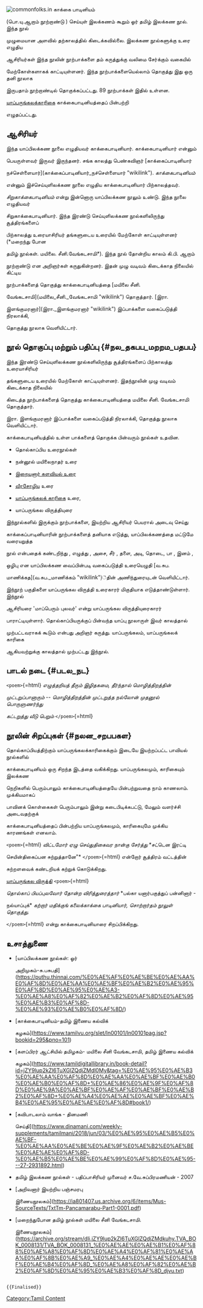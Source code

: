 ![commonfolks.in](Kaakkaipaadiniyam.jpg "commonfolks.in") காக்கை பாடினியம்
(பொ.யு.ஆறாம் நூற்றாண்டு ) செய்யுள் இலக்கணம் கூறும் ஓர் தமிழ் இலக்கண நூல். இந்த நூல்
முழுமையான அளவில் தற்காலத்தில் கிடைக்கவில்லை. இலக்கண நூல்களுக்கு உரை எழுதிய
ஆசிரியர்கள் இந்த நூலின் நூற்பாக்களை தம் கருத்துக்கு வலிமை சேர்க்கும் வகையில்
மேற்கோள்களாகக் காட்டியுள்ளனர். இந்த நூற்பாக்களையெல்லாம் தொகுத்து இது ஒரு தனி நூலாக
இருபதாம் நூற்றாண்டில் தொகுக்கப்பட்டது. 89 நூற்பாக்கள் இதில் உள்ளன.
[யாப்பருங்கலக்காரிகை](யாப்பருங்கலக்காரிகை "wikilink") காக்கைபாடினியத்தைப் பின்பற்றி
எழுதப்பட்டது.

## ஆசிரியர்

இந்த யாப்பிலக்கண நூலை எழுதியவர் காக்கைபாடினியார். காக்கைபாடினியார் என்னும்
பெயருள்ளவர் இருவர் இருந்தனர். சங்க காலத்து பெண்கவிஞர் [காக்கைப்பாடினியார்
நச்செள்ளையார்](காக்கைப்பாடினியார்_நச்செள்ளையார் "wikilink"). *காக்கைபாடினியம்*
என்னும் இச்செய்யுளிலக்கண நூலை எழுதிய காக்கைபாடினியார் பிற்காலத்தவர்.
*சிறுகாக்கைபாடினியம்* என்று இன்னொரு யாப்பிலக்கண நூலும் உண்டு. இந்த நூலை எழுதியவர்
சிறுகாக்கைபாடினியார். இந்த இரண்டு செய்யுளிலக்கண நூல்களிலிருந்து சூத்திரங்களைப்
பிற்காலத்து உரையாசிரியர் தங்களுடைய உரையில் மேற்கோள் காட்டியுள்ளனர் (*மறைந்து போன
தமிழ் நூல்கள். மயிலை. சீனி.வேங்கடசாமி*). இந்த நூல் தோன்றிய காலம் கி.பி. ஆறாம்
நூற்றாண்டு என அறிஞர்கள் கருதுகின்றனர். இதன் முழு வடிவம் கிடைக்காத நிலையில் கிட்டிய
நூற்பாக்களைத் தொகுத்து காக்கைபாடினியத்தை [மயிலை சீனி.
வேங்கடசாமி](மயிலை_சீனி._வேங்கடசாமி "wikilink") தொகுத்தார். [இரா.
இளங்குமரனார்](இரா._இளங்குமரனார் "wikilink") இப்பாக்களை வகைப்படுத்தி நிரலாக்கி,
தொகுத்து நூலாக வெளியிட்டார்.

## நூல் தொகுப்பு மற்றும் பதிப்பு {#நல_தகபப_மறறம_பதபப}

இந்த இரண்டு செய்யுளிலக்கண நூல்களிலிருந்து சூத்திரங்களைப் பிற்காலத்து உரையாசிரியர்
தங்களுடைய உரையில் மேற்கோள் காட்டியுள்ளனர். இதந்நூலின் முழு வடிவம் கிடைக்காத நிலையில்
கிடைத்த நூற்பாக்களைத் தொகுத்து காக்கைபாடினியத்தை மயிலை சீனி. வேங்கடசாமி தொகுத்தார்.
இரா. இளங்குமரனார் இப்பாக்களை வகைப்படுத்தி நிரலாக்கி, தொகுத்து நூலாக வெளியிட்டார்.
காக்கைபாடினியத்தில் உள்ள பாக்களைத் தொகுக்க பின்வரும் நூல்கள் உதவின.

-   தொல்காப்பிய உரைநூல்கள்
-   நன்னூல் மயிலைநாதர் உரை
-   [இறையனார் களவியல் உரை](இறையனார்_களவியல்_உரை "wikilink")
-   [வீரசோழிய](வீரசோழியம் "wikilink") உரை
-   [யாப்பருங்கலக் காரிகை](யாப்பருங்கலக்காரிகை "wikilink") உரை,
-   யாப்பருங்கல விருத்தியுரை

இந்நூல்களில் இருக்கும் நூற்பாக்களை, இயற்றிய ஆசிரியர் பெயரால் அடைவு செய்து
காக்கைப்பாடினியாரின் நூற்பாக்களைத் தனியாக எடுத்து, யாப்பிலக்கணத்தை மட்டுமே வரையறுத்த
நூல் என்பதைக் கண்டறிந்து , எழுத்து , அசை, சீர் , தளை, அடி, தொடை, பா , இனம் ,
ஒழிபு என யாப்பிலக்கண வைப்பின்படி வகைப்படுத்தி உரையெழுதி [வ.சுப.
மாணிக்கத](வ.சுப._மாணிக்கம் "wikilink")்தின் அணிந்துரையுடன் வெளியிட்டார்.

இந்நூற் பகுதிகளை யாப்பருங்கல விருத்தி உரைகாரர் மிகுதியாக எடுத்தாண்டுள்ளார். இந்நூல்
ஆசிரியரை \'மாப்பெரும் புலவர்\' என்று யாப்பருங்கல விருத்தியுரைகாரர்
பாராட்டியுள்ளார். தொல்காப்பியருக்குப் பின்வந்த யாப்பு நூலாருள் இவர் காலத்தால்
முற்பட்டவராகக் கூடும் என்பது அறிஞர் கருத்து. யாப்பருங்கலம், யாப்பருங்கலக் காரிகை
ஆகியவற்றுக்கு காலத்தால் முற்பட்டது இந்நூல்.

## பாடல் நடை {#படல_நட}

`<poem>`{=html} *எழுத்தறியத் தீரும் இழிதகமை, தீர்ந்தால் மொழித்திறத்தின்*
*முட்டறுப்பானாரும் -- மொழித்திறத்தின்* *முட்டறுத்த நல்லோன் முதனூல் பொருளுணர்ந்து*
*கட்டறுத்து வீடு பெறும்* `</poem>`{=html}

## நூலின் சிறப்புகள் {#நலன_சறபபகள}

தொல்காப்பியத்திற்கும் யாப்பருங்கலக்காரிகைக்கும் இடையே இயற்றப்பட்ட பாவியல் நூல்களில்
காக்கைபாடினியம் ஒரு சிறந்த இடத்தை வகிக்கிறது. யாப்பருங்கலமும், காரிகையும் இலக்கண
நெறிகளில் பெரும்பாலும் காக்கைபாடினியத்தையே பின்பற்றுவதை நாம் காணலாம். முக்கியமாகப்
பாவினக் கொள்கைகள் பெரும்பாலும் இன்று கடைபிடிக்கபட்டு, மேலும் வளர்ச்சி அடைவதற்குக்
காக்கைபாடினியத்தைப் பின்பற்றிய யாப்பருங்கலமும், காரிகையுமே முக்கிய காரணங்கள் எனலாம்.
`<poem>`{=html} *விட்டமோர் ஏழு செய்துதிகைவர நான்கு சேர்த்து* *சட்டென இரட்டி
செயின்திகைப்பன சுற்றுத்தானே"* `</poem>`{=html} என்றோர் சூத்திரம் வட்டத்தின்
சுற்றளவைக் கண்டறியக் கற்றுக் கொடுக்கிறது.

[யாப்பருங்கல விருத்தி](யாப்பருங்கல_விருத்தி "wikilink") `<poem>`{=html}
*தொல்காப் பியப்புலவோர் தோன்ற விரித்துரைத்தார்* *பல்கா யனார்பகுத்துப் பன்னினார் -
நல்யாப்புக்* *கற்றார் மதிக்குங் கலைக்காக்கை பாடினியார்,* *சொற்றார்தம் நூலுள் தொகுத்து.*
`</poem>`{=html} என்று காக்கைபாடினியாரை சிறப்பிக்கிறது.

## உசாத்துணை

-   [யாப்பிலக்கண நூல்கள்: ஓர்
    அறிமுகம்-சு.பசுபதி](https://puthu.thinnai.com/%E0%AE%AF%E0%AE%BE%E0%AE%AA%E0%AF%8D%E0%AE%AA%E0%AE%BF%E0%AE%B2%E0%AE%95%E0%AF%8D%E0%AE%95%E0%AE%A3-%E0%AE%A8%E0%AF%82%E0%AE%B2%E0%AF%8D%E0%AE%95%E0%AE%B3%E0%AF%8D-%E0%AE%93%E0%AE%B0%E0%AF%8D/)
-   [காக்கைபாடினியம்-தமிழ் இணைய கல்விக்
    கழகம்](https://www.tamilvu.org/slet/ln00101/ln00101pag.jsp?bookid=295&pno=101)
-   [களப்பிரர் ஆட்சியில் தமிழகம்- மயிலை சீனி வேங்கடசாமி, தமிழ் இணைய கல்விக்
    கழகம்](https://www.tamildigitallibrary.in/book-detail?id=jZY9lup2kZl6TuXGlZQdjZMdl0My&tag=%E0%AE%95%E0%AE%B3%E0%AE%AA%E0%AF%8D%E0%AE%AA%E0%AE%BF%E0%AE%B0%E0%AE%B0%E0%AF%8D+%E0%AE%86%E0%AE%9F%E0%AF%8D%E0%AE%9A%E0%AE%BF%E0%AE%AF%E0%AE%BF%E0%AE%B2%E0%AF%8D+%E0%AE%A4%E0%AE%AE%E0%AE%BF%E0%AE%B4%E0%AE%95%E0%AE%AE%E0%AF%8D#book1/)
-   [கவிபாடலாம் வாங்க - தினமணி
    செய்தி](https://www.dinamani.com/weekly-supplements/tamilmani/2018/jun/03/%E0%AE%95%E0%AE%B5%E0%AE%BF-%E0%AE%AA%E0%AE%BE%E0%AE%9F%E0%AE%B2%E0%AE%BE%E0%AE%AE%E0%AF%8D-%E0%AE%B5%E0%AE%BE%E0%AE%99%E0%AF%8D%E0%AE%95---27-2931892.html)
-   தமிழ் இலக்கண நூல்கள் - பதிப்பாசிரியர் முனைவர் ச.வே.சுப்பிரமணியன் - 2007
-   [அறிவனார் இயற்றிய பஞ்சமரபு
    இணையநூலகம்](https://ia801407.us.archive.org/6/items/Mus-SourceTexts/TxtTm-Pancamarabu-Part1-0001.pdf)
-   [மறைந்துபோன தமிழ் நூல்கள் மயிலை சீனி வேங்கடசாமி.
    இணையநூலகம்](https://archive.org/stream/dli.jZY9lup2kZl6TuXGlZQdjZMdkuhy.TVA_BOK_0008131/TVA_BOK_0008131_%E0%AE%AE%E0%AE%B1%E0%AF%88%E0%AE%A8%E0%AF%8D%E0%AE%A4%E0%AF%81%E0%AE%AA%E0%AF%8B%E0%AE%A9_%E0%AE%A4%E0%AE%AE%E0%AE%BF%E0%AE%B4%E0%AF%8D_%E0%AE%A8%E0%AF%82%E0%AE%B2%E0%AF%8D%E0%AE%95%E0%AE%B3%E0%AF%8D_djvu.txt)

```{=mediawiki}
{{Finalised}}
```
[Category:Tamil Content](Category:Tamil_Content "wikilink")
